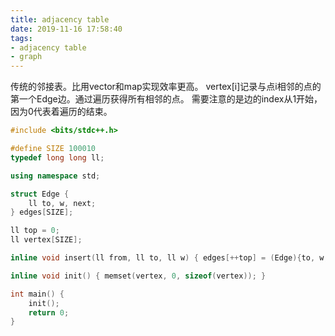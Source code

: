 ```yaml
---
title: adjacency table
date: 2019-11-16 17:58:40
tags:
- adjacency table
- graph
---
```


传统的邻接表。比用vector和map实现效率更高。
vertex[i]记录与点i相邻的点的第一个Edge边。通过遍历获得所有相邻的点。
需要注意的是边的index从1开始，因为0代表着遍历的结束。

<!--more-->

```c++
#include <bits/stdc++.h>

#define SIZE 100010
typedef long long ll;

using namespace std;

struct Edge {
    ll to, w, next;
} edges[SIZE];

ll top = 0;
ll vertex[SIZE];

inline void insert(ll from, ll to, ll w) { edges[++top] = (Edge){to, w, vertex[from]}; vertex[from] = top; }

inline void init() { memset(vertex, 0, sizeof(vertex)); }

int main() {
    init();
    return 0;
}
```